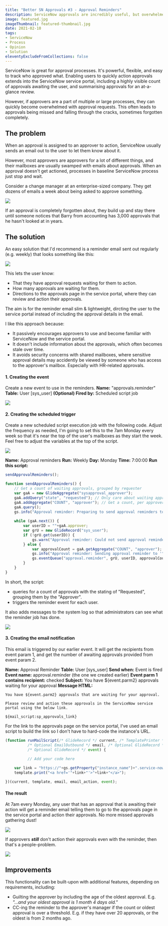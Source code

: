 ```yaml
---
title: "Better SN Approvals #3 - Approval Reminders"
description: ServiceNow approvals are incredibly useful, but overwhelmed approvers can often miss approvals. This easy tweak can help keep all approvals on the radar.
image: featured.jpg
imageThumbnail: featured-thumbnail.jpg
date: 2021-02-10
tags:
- ServiceNow
- Process
- Opinion
- Solution
eleventyExcludeFromCollections: false
---
```


ServiceNow is great for approval processes. It's powerful, flexible, and easy to track who approved what. Enabling users to quickly action approvals extends into the ServiceNow service portal, including a highly visible count of approvals awaiting the user, and summarising approvals for an at-a-glance review.

However, if approvers are a part of multiple or large processes, they can quickly become overwhelmed with approval requests. This often leads to approvals being missed and falling through the cracks, sometimes forgotten completely.

## The problem
When an approval is assigned to an approver to action, ServiceNow usually sends an email out to the user to let them know about it.

However, most approvers are approvers for a lot of different things, and their mailboxes are usually swamped with emails about approvals. When an approval doesn't get actioned, processes in baseline ServiceNow process just stop and wait.

Consider a change manager at an enterprise-sized company. They get dozens of emails a week about being asked to approve something.

[![](diagram-swamped-emails.png)](diagram-swamped-emails.png)

If an approval is completely forgotten about, they build up and stay there until someone notices that Barry from accounting has 3,000 approvals that he hasn't looked at in years.

## The solution
An easy solution that I'd recommend is a reminder email sent out regularly (e.g. weekly) that looks something like this:

[![](sample-reminder-email.png)](sample-reminder-email.png)

This lets the user know:
* That they have approval requests waiting for them to action.
* How many approvals are waiting for them.
* Directions to the approvals page in the service portal, where they can review and action their approvals.

The aim is for the reminder email slim &amp; lightweight, dircting the user to the service portal instead of including the approval details in the email. 

I like this approach because:

* It passively encourages approvers to use and become familiar with ServiceNow and the service portal.
* It doesn't include information about the approvals, which often becomes stale over time.
* It avoids security concerns with shared mailboxes, where sensitive approval details may accidently be viewed by someone who has access to the approver's mailbox.
 Especially with HR-related approvals.

#### 1. Creating the event
Create a new event to use in the reminders. 
**Name:** "approvals.reminder"
**Table:** User \[sys_user\]
**(Optional) Fired by:** Scheduled script job

[![](event-registration.png)](event-registration.png)

#### 2. Creating the scheduled trigger
Create a new scheduled script execution job with the following code. Adjust the frequency as needed, I'm going to set this to the 7am Monday every week so that it's near the top of the user's mailboxes as they start the week. Feel free to adjust the variables at the top of the script.

[![](scheduled-job.png)](scheduled-job.png)

**Name:** Approval reminders
**Run:** Weekly
**Day:** Monday
**Time:** 7:00:00
**Run this script:**
```js
sendApprovalReminders();

function sendApprovalReminders() {
	// Get a count of waiting approvals, grouped by requester
	var gaA = new GlideAggregate("sysapproval_approver");
	gaA.addQuery("state", "requested"); // Only care about waiting approvals
	gaA.addAggregate("COUNT", "approver"); // Get a count, per approver
	gaA.query();
	gs.info("Approval reminder: Preparing to send approval reminders to "+gaA.getRowCount()+" users");
	
	while (gaA.next()) {
		var userID = ""+gaA.approver;
		var grU = new GlideRecord("sys_user");
		if (!grU.get(userID)) {
			gs.warn("Approval reminder: Could not send approval reminder to unknown user: "+userID);
		} else {
			var approvalCount = gaA.getAggregate("COUNT", "approver");
			gs.info("Approval reminder: Sending approval reminder to '"+grU.getDisplayValue()+"' for "+approvalCount+" waiting approvals");
			gs.eventQueue("approval.reminder", grU, userID, approvalCount, "");
		}
	}
}
```

In short, the script:
* queries for a count of approvals with the stating of "Requested", grouping them by the "Approver".
* triggers the reminder event for each user.

It also adds messages to the system log so that administrators can see what the reminder job has done.

[![](reminder-logging.png)](reminder-logging.png)

#### 3. Creating the email notification
This email is triggered by our earlier event. It will get the recipients from event param 1, and get the number of awaiting approvals provided from event param 2.

**Name:** Approval Reminder
**Table:**  User \[sys_user\]
**Send when:** Event is fired
**Event name:** approval.reminder (the one we created earlier)
**Event parm 1 contains recipient:** checked
**Subject:** You have ${event.parm2} approvals waiting for your approval
**Message HTML:**

```
You have ${event.parm2} approvals that are waiting for your approval.

Please review and action these approvals in the ServiceNow service portal using the below link.

${mail_script:sp_approvals_link}
```

For the link to the approvals page on the service portal, I've used an email script to build the link so I don't have to hard-code the instance's URL.

```js
(function runMailScript(/* GlideRecord */ current, /* TemplatePrinter */ template,
          /* Optional EmailOutbound */ email, /* Optional GlideRecord */ email_action,
          /* Optional GlideRecord */ event) {

          // Add your code here
	
	var link = "https://"+gs.getProperty("instance_name")+".service-now.com/sp?id=approvals";
	template.print("<a href='"+link+"'>"+link+"</a>");

})(current, template, email, email_action, event);
```

#### The result
At 7am every Monday, any user that has an approval that is awaiting their action will get a reminder email telling them to go to the approvals page in the service portal and action their approvals. No more missed approvals gathering dust!

[![](sample-reminder-email.png)](sample-reminder-email.png)

If approvers ***still*** don't action their approvals even with the reminder, then that's a people-problem.

[![](action-your-approvals-meme.jpg)](action-your-approvals-meme.jpg)

## Improvements
This functionality can be built-upon with additional features, depending on requirements, including:

* Guilting the approver by including the age of the oldest approval.
 E.g. *"...and your oldest approval is 1 month 4 days old."*
* CC-ing the reminder to the approver's manager if the count or oldest approval is over a threshold.
 E.g. if they have over 20 approvals, or the oldest is from 2 months ago.